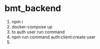 # bmt_backend

1. npm i
2. docker-compose up
3. to auth user run command
4. npm run command auth:client:create user
5. 
